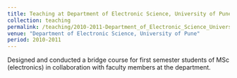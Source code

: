```yaml
---
title: Teaching at Department of Electronic Science, University of Pune
collection: teaching
permalink: /teaching/2010-2011-Department_of_Electronic_Science_University_of_Pune
venue: "Department of Electronic Science, University of Pune"
period: 2010-2011   
---
```


Designed and conducted a bridge course for first semester students of MSc (electronics) in collaboration with faculty members at the department.                                                                                     
